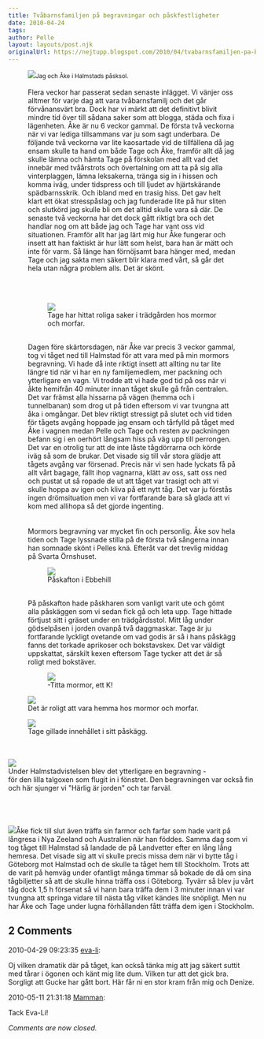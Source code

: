 ```yaml
---
title: Tvåbarnsfamiljen på begravningar och påskfestligheter
date: 2010-04-24
tags: 	
author: Pelle
layout: layouts/post.njk
originalUrl: https://nejtupp.blogspot.com/2010/04/tvabarnsfamiljen-pa-begravningar-och.html
---
```


<figure>
	<img src="../../../img/2010/04/P%C3%A5sk+i+Halmstad-_MG_1023.jpg"><span style="font-size:85%;">Jag och Åke i Halmstads påsksol.</span><br><br><div style="text-align: left;">Flera veckor har passerat sedan senaste inlägget. Vi vänjer oss alltmer för varje dag att vara tvåbarnsfamilj och det går förvånansvärt bra. Dock har vi märkt att det definitivt blivit mindre tid över till sådana saker som att blogga, städa och fixa i lägenheten. Åke är nu 6 veckor gammal. De första två veckorna när vi var lediga tillsammans var ju som sagt underbara. De följande två veckorna var lite kaosartade vid de tillfällena då jag ensam skulle ta hand om både Tage och Åke, framför allt då jag skulle lämna och hämta Tage på förskolan med allt vad det innebär med tvåårstrots och övertalning om att ta på sig alla vinterplaggen, lämna leksakerna, tränga sig in i hissen och komma iväg, under tidspress och till ljudet av hjärtskärande spädbarnsskrik. Och ibland med en trasig hiss. Det gav helt klart ett ökat stresspåslag och jag funderade lite på hur sliten och slutkörd jag skulle bli om det alltid skulle vara så där. De senaste två veckorna har det dock gått riktigt bra och det handlar nog om att både jag och Tage har vant oss vid situationen. Framför allt har jag lärt mig hur Åke fungerar och insett att han faktiskt är hur lätt som helst, bara han är mätt och inte för varm. Så länge han förnöjsamt bara hänger med, medan Tage och jag sakta men säkert blir klara med vårt, så går det hela utan några problem alls. Det är skönt.
<br><br>

<br></div></div><figure>
	<img src="../../../img/2010/04/P%C3%A5sk+i+Halmstad-_MG_1038.jpg">
	<figcaption>Tage har hittat roliga saker i trädgården hos mormor och morfar.</figcaption>
</figure><br>Dagen före skärtorsdagen, när Åke var precis 3 veckor gammal, tog vi tåget ned till Halmstad för att vara med på min mormors begravning. Vi hade då inte riktigt insett att allting nu tar lite längre tid när vi har en ny familjemedlem, mer packning och ytterligare en vagn. Vi trodde att vi hade god tid på oss när vi åkte hemifrån 40 minuter innan tåget skulle gå från centralen. Det var främst alla hissarna på vägen (hemma och i tunnelbanan) som drog ut på tiden eftersom vi var tvungna att åka i omgångar. Det blev riktigt stressigt på slutet och vid tiden för tågets avgång hoppade jag ensam och tårfylld på tåget med Åke i vagnen medan Pelle och Tage och resten av packningen befann sig i en oerhört långsam hiss på väg upp till perrongen. Det var en otrolig tur att de inte låste tågdörrarna och körde iväg så som de brukar. Det visade sig till vår stora glädje att tågets avgång var försenad. Precis när vi sen hade lyckats få på allt vårt bagage, fällt ihop vagnarna, klätt av oss, satt oss ned och pustat ut så ropade de ut att tåget var trasigt och att vi skulle hoppa av igen och kliva på ett nytt tåg. Det var ju förstås ingen drömsituation men vi var fortfarande bara så glada att vi kom med allihopa så det gjorde ingenting.<br><br><br>Mormors begravning var mycket fin och personlig. Åke sov hela tiden och  Tage lyssnade stilla på de första två sångerna innan han somnade skönt i  Pelles knä. Efteråt var det trevlig middag på Svarta Örnshuset.<br>

<figure>
	<img src="../../../img/2010/04/P%C3%A5sk+i+Halmstad-_MG_1040.jpg">
	<figcaption>Påskafton i Ebbehill</figcaption>
</figure><br>På påskafton hade påskharen som vanligt varit ute och gömt alla påskäggen som vi sedan fick gå och leta upp. Tage hittade förtjust sitt i gräset under en trädgårdsstol. Mitt låg under gödselpåsen i jorden ovanpå två daggmaskar. Tage är ju fortfarande lyckligt ovetande om vad godis är så i hans påskägg fanns det torkade aprikoser och bokstavskex. Det var väldigt uppskattat, särskilt kexen eftersom Tage tycker att det är så roligt med bokstäver.

<figure>
	<img src="../../../img/2010/04/P%C3%A5sk+i+Halmstad-_MG_1044.jpg">
	<figcaption>-Titta mormor, ett K!</figcaption>
</figure><img src="../../../img/2010/04/P%C3%A5sk+i+Halmstad-_MG_1022.jpg">
	<figcaption>Det är roligt att vara hemma hos mormor och morfar.</figcaption>
</figure>

<figure>
	<img src="../../../img/2010/04/P%C3%A5sk+i+Halmstad-_MG_1013.jpg">
	<figcaption>Tage gillade innehållet i sitt påskägg.</figcaption>
</figure><br><br><img src="../../../img/2010/04/P%C3%A5sk+i+Halmstad-_MG_1032.jpg">
	<figcaption>Under Halmstadvistelsen blev det ytterligare en begravning -</span></span><br>
	<figcaption>  för den lilla talgoxen som flugit in i fönstret. Den begravningen var  också fin</span></span><br>
	<figcaption>  och här sjunger vi "Härlig är jorden" och tar farväl.</figcaption><span style="font-size:85%;">   </span><br><br><br><br><img src="../../../img/2010/04/Farmor+p%C3%A5+bes%C3%B6k-_MG_1057.jpg">Åke fick till slut även träffa sin farmor och farfar som hade varit på långresa i Nya Zeeland och Australien när han föddes. Samma dag som vi tog tåget till Halmstad så landade de på Landvetter efter en lång lång hemresa. Det visade sig att vi skulle precis missa dem när vi bytte tåg i Göteborg mot Halmstad och de skulle ta tåget hem till Stockholm. Trots att de varit på hemväg under ofantligt många timmar så bokade de då om sina tågbiljetter så att de skulle hinna träffa oss i Göteborg. Tyvärr så blev ju vårt tåg dock 1,5 h försenat så vi hann bara träffa dem i 3 minuter innan vi var tvungna att springa vidare till nästa tåg vilket kändes lite snöpligt. Men nu har Åke och Tage under lugna förhållanden fått träffa dem igen i Stockholm.

<div class="comments">
	<div class="comments-header"><h2>2 Comments</h2></div>
	<div class="comments-body">
			<div class="comment" id="comment-4379533031369730289">
				<p class="comment-header">
					<date datetime="2010-04-29T09:23:35.754+02:00">2010-04-29 09:23:35</date> 
					<a href="undefined" rel="nofollow">eva-li</a>:
				</p>
				<div class="comment-content"><p>Oj vilken dramatik där på tåget, kan också tänka mig att jag säkert suttit med tårar i ögonen och känt mig lite dum. Vilken tur att det gick bra.<br /> Sorgligt att Gucke har gått bort. Här får ni en stor kram från mig och Denize.</p></div>
				<div class="comment-footer"></div>
			</div>
			<div class="comment" id="comment-4037943107643770647">
				<p class="comment-header">
					<date datetime="2010-05-11T21:31:18.921+02:00">2010-05-11 21:31:18</date> 
					<a href="https://www.blogger.com/profile/15863123892860534613" rel="nofollow">Mamman</a>:
				</p>
				<div class="comment-content"><p>Tack Eva-Li!</p></div>
				<div class="comment-footer"></div>
			</div></div>
	<p class="comments-footer"><em>Comments are now closed.</em></p>
</div>